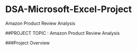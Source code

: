 # DSA-Microsoft-Excel-Project
Amazon Product Review Analysis 

##PROJECT TOPIC : Amazon Product Review Analysis 


###Project Overview 
